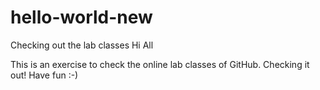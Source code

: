# hello-world-new
Checking out the lab classes
Hi All 

This is an exercise to check the online lab classes of GitHub. Checking it out!
Have fun :-)
